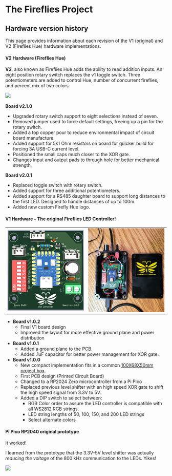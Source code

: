 # The Fireflies Project

## Hardware version history

This page provides information about each revision of the V1 (original) and V2 (FIreflies Hue) hardware implementations.

#### V2 Hardware (Fireflies Hue)

**V2**, also known as Fireflies Hue adds the ability to read addition inputs.  An eight position rotary switch replaces the v1 toggle switch. Three potentiometers are added to control Hue, number of concurrent fireflies, and percent mix of two colors.

<p align="left">
<img src="./assets/Fireflies_2_0_1_board_photo_crop.png" width="400">
</p>


**Board v2.1.0**

* Upgraded rotary switch support to eight selections instead of seven.
* Removed jumper used to force default settings, freeing up a pin for the rotary switch.
* Added a top copper pour to reduce environmental impact of circuit board manufacture.
* Added support for 5k1 Ohm resistors on board for quicker build for forcing 3A USB-C current level.
* Positioned the small caps much closer to the XOR gate.
* Changes input and output pads to through hole for better mechanical strength,

**Board v2.0.1**

- Replaced toggle switch with rotary switch.
- Added support for three additional potentiometers.
- Added support for a RS485 daughter board to support long distances to the first LED.  Designed to handle distances of up to 100m.
- Added new custom Firefly Hue logo.


#### V1 Hardware - The original Fireflies LED Controller!
<table>
  <tr>
    <td>
    	<img src="./assets/Fireflies_std_v1_0_2.png"  alt="1" width = 400px >
	</td>
    <td>
    	<img src="./assets/Fireflies_v1_box_w_lid.jpg" alt="2" width = 400px >
    </td>
  </tr> 
</table>

* **Board v1.0.2**
  * Final V1 board design
  * Improved the layout for more effective ground plane and power distribution
* **Board v1.0.1**
  * Added a ground plane to the PCB.
  * Added .1uF capacitor for better power management for XOR gate.
* **Board v1.0.0**
  * New compact implementation fits in a common [100X68X50mm project box](https://www.amazon.com/gp/product/B07RTYYHK7).
  * First PCB design (Printed Circuit Board)
  * Changed to a RP2024 Zero microcontroller from a Pi Pico
  * Replaced previous level shifter with an high speed XOR gate to shift the high speed signal from 3.3V to 5V.
  * Added a DIP switch to select between:
    * RGB Color order to assure the LED controller is compatible with all WS2812 RGB strings.
    * LED string lengths of 50, 100, 150, and 200 LED strings
    * Select alternate colors

#### Pi Pico RP2040 original prototype

It worked!

I learned from the prototype that the 3.3V-5V level shifter was actually *reducing the voltage* of the 800 kHz communication to the LEDs.  Yikes!

![](C:\Users\byerj023\Downloads\Fireflies_pi_pico_prototype.jpg)



